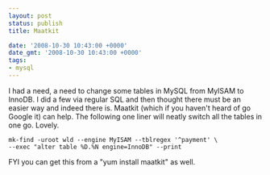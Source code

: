 ```yaml
---
layout: post
status: publish
title: Maatkit

date: '2008-10-30 10:43:00 +0000'
date_gmt: '2008-10-30 10:43:00 +0000'
tags:
- mysql
---
```

I had a need, a need to change some tables in MySQL from MyISAM to InnoDB. I did a few via regular SQL and then thought there must be an easier way and indeed there is.
Maatkit (which if you haven't heard of go Google it) can help. The following one liner will neatly switch all the tables in one go. Lovely.
```
mk-find -uroot wld --engine MyISAM --tblregex '^payment' \
--exec "alter table %D.%N engine=InnoDB" --print
```
FYI you can get this from a "yum install maatkit" as well.

